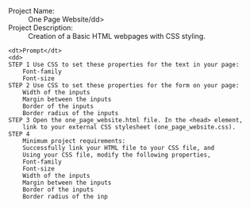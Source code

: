 <dl>
  <dt>Project Name:</dt>
  <dd>One Page Website/dd>

  <dt>Project Description:</dt>
  <dd>Creation of a Basic HTML webpages with CSS styling.</dd>
  

	<dt>Prompt</dt>
	<dd>
	STEP 1 Use CSS to set these properties for the text in your page:
		Font-family
		Font-size
	STEP 2 Use CSS to set these properties for the form on your page:
		Width of the inputs
		Margin between the inputs
		Border of the inputs
		Border radius of the inputs
	STEP 3 Open the one_page_website.html file. In the <head> element, 
		link to your external CSS stylesheet (one_page_website.css).
	STEP 4
		Minimum project requirements:
		Successfully link your HTML file to your CSS file, and
		Using your CSS file, modify the following properties,
		Font-family
		Font-size
		Width of the inputs
		Margin between the inputs
		Border of the inputs
		Border radius of the inp
	

</dd>
</dl>